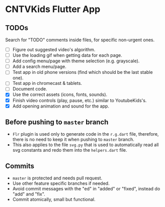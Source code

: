 # CNTVKids Flutter App

## TODOs
Search for "TODO" comments inside files, for specific non-urgent ones.

- [ ] Figure out suggested video's algorithm.
- [ ] Use the loading gif when getting data for each page.
- [ ] Add config menu/page with theme selection (e.g. grayscale).
- [ ] Add a search menu/page.
- [ ] Test app in old phone versions (find which should be the last stable one).
- [ ] Test app in chromecast & tablets.
- [ ] Document code.
- [x] Use the correct assets (icons, fonts, sounds).
- [x] Finish video controls (play, pause, etc.) similar to YoutubeKids's.
- [x] Add opening animation and sound for the app.

## Before pushing to `master` branch
- `Flr` plugin is used only to generate code in the `r.g.dart` file, therefore, there is no need to keep it when pushing to `master` branch.
- This also applies to the file `svg.py` that is used to automatically read all svg constants and redo them into the `helpers.dart` file.

## Commits
- `master` is protected and needs pull request.
- Use other feature specific branches if needed.
- Avoid commit messages with the "ed" in "added" or "fixed", instead do "add" and "fix".
- Commit atomically, small but functional.

